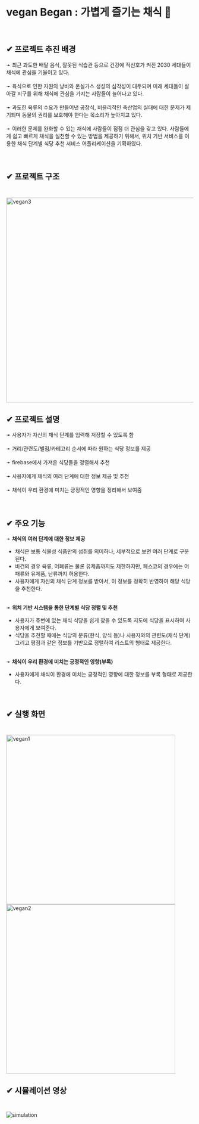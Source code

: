 
# vegan Began : 가볍게 즐기는 채식 &#127807;
<br>

&#10004; **프로젝트 추진 배경**    
----
&#10139; 최근 과도한 배달 음식, 잘못된 식습관 등으로 건강에 적신호가 켜진 2030 세대들이 채식에 관심을 기울이고 있다.<br><br> 
&#10139; 육식으로 인한 자원의 낭비와 온실가스 생성의 심각성이 대두되며 미래 세대들이 살아갈 지구를 위해 채식에 관심을 가지는 사람들이 늘어나고 있다.<br><br>
&#10139; 과도한 육류의 수요가 만들어낸 공장식, 비윤리적인 축산업의 실태에 대한 문제가 제기되며 동물의 권리를 보호해야 한다는 목소리가 높아지고 있다.<br><br>
&#10139; 이러한 문제를 완화할 수 있는 채식에 사람들이 점점 더 관심을 갖고 있다. 사람들에게 쉽고 빠르게 채식을 실천할 수 있는 방법을 제공하기 위해서, 위치 기반 서비스를 이용한 채식 단계별 식당 추천 서비스 어플리케이션을 기획하였다.<br><br>
<br>  

&#10004; **프로젝트 구조**<br><br>  
----
<img width="550" alt="vegan3" src="https://user-images.githubusercontent.com/78426705/125089318-42680280-e109-11eb-8ebf-6ddf58945140.PNG">  
<br>

&#10004; **프로젝트 설명**<br>
----
&#10139; 사용자가 자신의 채식 단계를 입력해 저장할 수 있도록 함<br><br>
&#10139; 거리/관련도/별점/카테고리 순서에 따라 원하는 식당 정보를 제공<br><br>
&#10139; firebase에서 가져온 식당들을 정렬해서 추천<br><br>
&#10139; 사용자에게 채식의 여러 단계에 대한 정보 제공 및 추천<br><br>
&#10139; 채식이 우리 환경에 미치는 긍정적인 영향을 정리해서 보여줌<br><br>
<br>

&#10004; **주요 기능**<br>
----
&#10139; **채식의 여러 단계에 대한 정보 제공**<br>
- 채식은 보통 식물성 식품만의 섭취를 의미하나, 세부적으로 보면 여러 단계로 구분된다.<br>
- 비건의 경우 육류, 어폐류는 물론 유제품까지도 제한하지만, 페스코의 경우에는 어패류와 유제품, 난류까지 허용한다.<br>
- 사용자에게 자신의 채식 단계 정보를 받아서, 이 정보를 정확히 반영하여 해당 식당을 추천한다.<br><br>
 
&#10139; **위치 기반 시스템을 통한 단계별 식당 정렬 및 추천**<br> 
- 사용자가 주변에 있는 채식 식당을 쉽게 찾을 수 있도록 지도에 식당을 표시하여 사용자에게 보여준다.<br>
- 식당을 추천할 때에는 식당의 분류(한식, 양식 등)나 사용자와의 관련도(채식 단계) 그리고 평점과 같은 정보를 기반으로 정렬하여 리스트의 형태로 제공한다.<br><br>
  
&#10139; **채식이 우리 환경에 미치는 긍정적인 영향(부록)**<br>
- 사용자에게 채식이 환경에 미치는 긍정적인 영향에 대한 정보를 부록 형태로 제공한다.<br>
<br>

&#10004; **실행 화면**<br><br>
----
<img width="455" alt="vegan1" src="https://user-images.githubusercontent.com/78426705/125088294-3e87b080-e108-11eb-8f91-3d5fb21d7072.PNG">  
<img width="455" alt="vegan2" src="https://user-images.githubusercontent.com/78426705/125088298-3fb8dd80-e108-11eb-900a-d6f9e002de7e.PNG">
<br>

&#10004; **시뮬레이션 영상**<br><br>
----
![simulation](https://user-images.githubusercontent.com/78426705/125097671-544da380-e111-11eb-94c5-4345bc1a15f0.gif)
